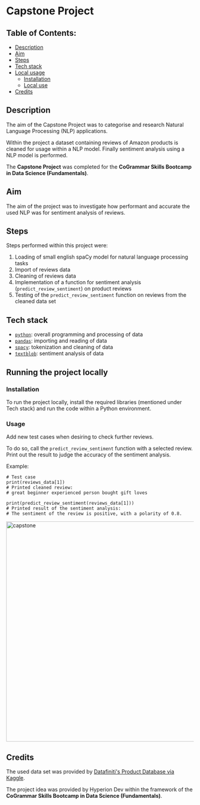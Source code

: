 # Capstone Project

## Table of Contents:

- [Description](#description)
- [Aim](#aim)
- [Steps](#steps)
- [Tech stack](#tech-stack)
- [Local usage](#local-usage)
  * [Installation](#installation)
  * [Local use](#local-use)
- [Credits](#credits)


## Description

The aim of the Capstone Project was to categorise and research Natural Language Processing (NLP) applications.

Within the project a dataset containing reviews of Amazon products is cleaned for usage within a NLP model.
Finally sentiment analysis using a NLP model is performed.

The **Capstone Project** was completed for the **CoGrammar Skills Bootcamp in Data Science (Fundamentals)**.

## Aim

The aim of the project was to investigate how performant and accurate the used NLP was for
sentiment analysis of reviews.


## Steps

Steps performed within this project were:

1. Loading of small english spaCy model for natural language processing tasks
2. Import of reviews data
3. Cleaning of reviews data
4. Implementation of a function for sentiment analysis (`predict_review_sentiment`) on product reviews
5. Testing of the `predict_review_sentiment` function on reviews from the cleaned data set


## Tech stack

- [`python`](https://www.python.org/): overall programming and processing of data
- [`pandas`](https://pandas.pydata.org/): importing and reading of data
- [`spacy`](https://spacy.io/): tokenization and cleaning of data
- [`textblob`](https://textblob.readthedocs.io/en/dev/): sentiment analysis of data


## Running the project locally

### Installation

To run the project locally, install the required libraries (mentioned under Tech stack)
and run the code within a Python environment.

### Usage

Add new test cases when desiring to check further reviews.

To do so, call the `predict_review_sentiment` function with a selected review.
Print out the result to judge the accuracy of the sentiment analysis.

Example:

```
# Test case
print(reviews_data[1])
# Printed cleaned review:
# great beginner experienced person bought gift loves

print(predict_review_sentiment(reviews_data[1]))
# Printed result of the sentiment analysis:
# The sentiment of the review is positive, with a polarity of 0.8.
```

<img width="591" alt="capstone" src="https://github.com/BeauClancy/finalCapstone/assets/82422556/d04fc290-eb4c-4a05-884d-c7636cc52bbc">


## Credits

The used data set was provided by [Datafiniti's Product Database via Kaggle](https://www.kaggle.com/datasets/datafiniti/consumer-reviews-of-amazon-products).

The project idea was provided by Hyperion Dev within the framework of the
**CoGrammar Skills Bootcamp in Data Science (Fundamentals)**.
